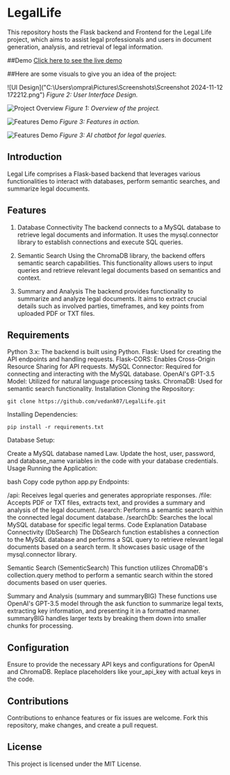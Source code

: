 # LegalLife
This repository hosts the Flask backend and Frontend for the Legal Life project, which aims to assist legal professionals and users in document generation, analysis, and retrieval of legal information.

##Demo
[Click here to see the live demo](https://aesthetic-sunflower-49a091.netlify.app/)

##Here are some visuals to give you an idea of the project:

![UI Design]("C:\Users\ompra\Pictures\Screenshots\Screenshot 2024-11-12 172212.png") <!-- Replace with the actual path -->
*Figure 2: User Interface Design.*

![Project Overview](assets/overview.png) <!-- Replace with the actual path -->
*Figure 1: Overview of the project.*

![Features Demo](assets/features-demo.png) <!-- Replace with the actual path -->
*Figure 3: Features in action.*

![Features Demo](assets/features-demo.png) <!-- Replace with the actual path -->
*Figure 3: AI chatbot for legal queries.*

## Introduction
Legal Life comprises a Flask-based backend that leverages various functionalities to interact with databases, perform semantic searches, and summarize legal documents.

## Features
1. Database Connectivity
The backend connects to a MySQL database to retrieve legal documents and information. It uses the mysql.connector library to establish connections and execute SQL queries.

2. Semantic Search
Using the ChromaDB library, the backend offers semantic search capabilities. This functionality allows users to input queries and retrieve relevant legal documents based on semantics and context.

3. Summary and Analysis
The backend provides functionality to summarize and analyze legal documents. It aims to extract crucial details such as involved parties, timeframes, and key points from uploaded PDF or TXT files.

## Requirements
Python 3.x: The backend is built using Python.
Flask: Used for creating the API endpoints and handling requests.
Flask-CORS: Enables Cross-Origin Resource Sharing for API requests.
MySQL Connector: Required for connecting and interacting with the MySQL database.
OpenAI's GPT-3.5 Model: Utilized for natural language processing tasks.
ChromaDB: Used for semantic search functionality.
Installation
Cloning the Repository:

```
git clone https://github.com/vedank07/LegalLife.git
```
Installing Dependencies:

```
pip install -r requirements.txt
```
Database Setup:

Create a MySQL database named Law.
Update the host, user, password, and database_name variables in the code with your database credentials.
Usage
Running the Application:

bash
Copy code
python app.py
Endpoints:

/api: Receives legal queries and generates appropriate responses.
/file: Accepts PDF or TXT files, extracts text, and provides a summary and analysis of the legal document.
/search: Performs a semantic search within the connected legal document database.
/searchDb: Searches the local MySQL database for specific legal terms.
Code Explanation
Database Connectivity (DbSearch)
The DbSearch function establishes a connection to the MySQL database and performs a SQL query to retrieve relevant legal documents based on a search term. It showcases basic usage of the mysql.connector library.

Semantic Search (SementicSearch)
This function utilizes ChromaDB's collection.query method to perform a semantic search within the stored documents based on user queries.

Summary and Analysis (summary and summaryBIG)
These functions use OpenAI's GPT-3.5 model through the ask function to summarize legal texts, extracting key information, and presenting it in a formatted manner. summaryBIG handles larger texts by breaking them down into smaller chunks for processing.

## Configuration
Ensure to provide the necessary API keys and configurations for OpenAI and ChromaDB. Replace placeholders like your_api_key with actual keys in the code.

## Contributions
Contributions to enhance features or fix issues are welcome. Fork this repository, make changes, and create a pull request.

## License
This project is licensed under the MIT License.
